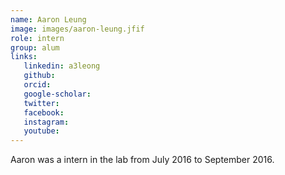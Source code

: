 ```yaml
---
name: Aaron Leung
image: images/aaron-leung.jfif
role: intern
group: alum
links:
   linkedin: a3leong
   github:
   orcid: 
   google-scholar:
   twitter:
   facebook:
   instagram: 
   youtube:
---
```


Aaron was a intern in the lab from July 2016 to September 2016.
